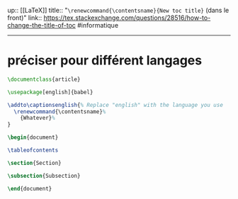 up:: [[LaTeX]]
title:: "`\renewcommand{\contentsname}{New toc title}` (dans le front)"
link:: https://tex.stackexchange.com/questions/28516/how-to-change-the-title-of-toc
#informatique 

---

# préciser pour différent langages 

```latex
\documentclass{article}

\usepackage[english]{babel}

\addto\captionsenglish{% Replace "english" with the language you use
  \renewcommand{\contentsname}%
    {Whatever}%
}

\begin{document}

\tableofcontents

\section{Section}

\subsection{Subsection}

\end{document}
```


